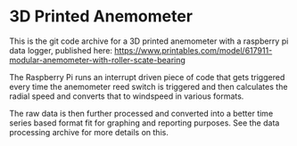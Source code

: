 # 3D Printed Anemometer

This is the git code archive for a 3D printed anemometer with a raspberry pi data logger, published here: https://www.printables.com/model/617911-modular-anemometer-with-roller-scate-bearing

The Raspberry Pi runs an interrupt driven piece of code that gets triggered every time the anemometer reed switch is triggered and then calculates the radial speed and converts that to windspeed in various formats. 

The raw data is then further processed and converted into a better time series based format fit for graphing and reporting purposes. See the data processing archive for more details on this.
